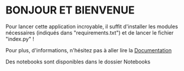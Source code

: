 # BONJOUR ET BIENVENUE

Pour lancer cette application incroyable, il suffit d'installer les modules nécessaires (indiqués dans "requirements.txt") et de lancer le fichier "index.py" !

Pour plus, d'informations, n'hésitez pas à aller lire la [Documentation](Documentation%20Melodhits.pdf)

Des notebooks sont disponibles dans le dossier Notebooks